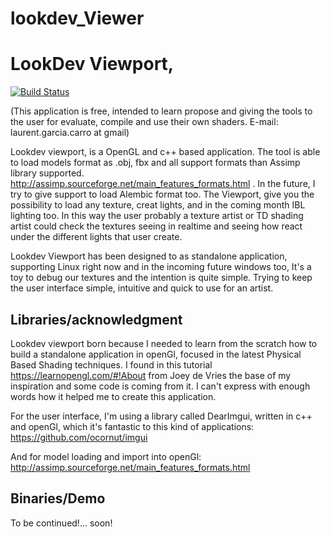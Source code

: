# lookdev_Viewer

LookDev Viewport,
=====
[![Build Status](https://github.com/LaurentGarcia/LookDev_VisorRT.git)](https://github.com/LaurentGarcia/LookDev_VisorRT)

(This application is free, intended to learn propose and giving the tools to the user for evaluate, compile and use their own shaders. E-mail: laurent.garcia.carro at gmail)

Lookdev viewport, is a OpenGL and c++ based application. The tool is able to load models format as .obj, fbx and all support formats than Assimp library supported. http://assimp.sourceforge.net/main_features_formats.html . In the future, I try to give support to load Alembic format too. The Viewport, give you the possibility to load any texture, creat lights, and in the coming month IBL lighting too. In this way the user probably a texture artist or TD shading artist could check the textures seeing in realtime and seeing how react under the different lights that user create.

Lookdev Viewport has been designed to as standalone application, supporting Linux right now and in the incoming future windows too, It's a toy to debug our textures and the intention is quite simple. Trying to keep the user interface simple, intuitive and quick to use for an artist.


Libraries/acknowledgment
------------------------

Lookdev viewport born because I needed to learn from the scratch how to build a standalone application in openGl, focused in the latest Physical Based Shading techniques. I found in this tutorial https://learnopengl.com/#!About from Joey de Vries the base of my inspiration and some code is coming from it. I can't express with enough words how it helped me to create this application.

For the user interface, I'm using a library called DearImgui, written in c++ and openGl, which it's fantastic to this kind of applications: https://github.com/ocornut/imgui

And for model loading and import into openGl: http://assimp.sourceforge.net/main_features_formats.html

Binaries/Demo
-------------

To be continued!... soon!
